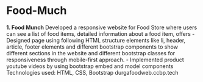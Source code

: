 # Food-Much
 **1. Food Munch**  Developed a responsive website for Food Store where users can see a list of food items, detailed information about a food item, offers  - Designed page using following HTML structure elements like li, header, article, footer elements and different bootstrap components to show different sections in the website and different bootstrap classes for responsiveness through mobile-first approach. - Implemented product youtube videos by using bootstrap embed and model components  Technologies used: HTML, CSS, Bootstrap
<a>durgafoodweb.ccbp.tech</a>
